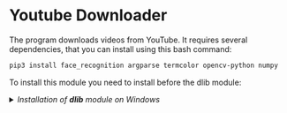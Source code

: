 # Youtube Downloader
The program downloads videos from YouTube.
It requires several dependencies, that you can install using this bash command:
```bash
pip3 install face_recognition argparse termcolor opencv-python numpy
```
To install this module you need to install before the dlib module:
<details><summary><i>Installation of <b>dlib</b> module on Windows</i></summary>
Install Cmake and add it to the <i>Path</i> environment variable.
Download Visual Studio Built Tools.
Run the following command on prompt running as adminstrator:
```bash
pip3 install dlib
```
</details>